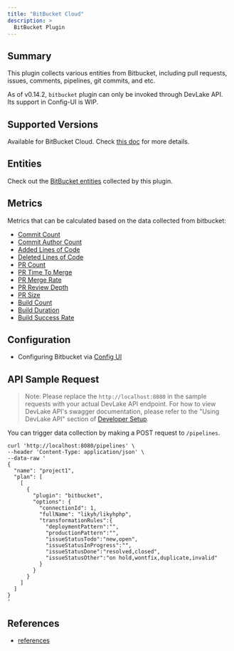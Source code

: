 ```yaml
---
title: "BitBucket Cloud"
description: >
  BitBucket Plugin
---
```




## Summary

This plugin collects various entities from Bitbucket, including pull requests, issues, comments, pipelines, git commits, and etc.

As of v0.14.2, `bitbucket` plugin can only be invoked through DevLake API. Its support in Config-UI is WIP.

## Supported Versions

Available for BitBucket Cloud. Check [this doc](https://devlake.apache.org/docs/Overview/SupportedDataSources#data-sources-and-data-plugins) for more details.


## Entities

Check out the [BitBucket entities](/Overview/SupportedDataSources.md#data-collection-scope-by-each-plugin) collected by this plugin.

## Metrics

Metrics that can be calculated based on the data collected from bitbucket:

- [Commit Count](/Metrics/CommitCount.md)
- [Commit Author Count](/Metrics/CommitAuthorCount.md)
- [Added Lines of Code](/Metrics/AddedLinesOfCode.md)
- [Deleted Lines of Code](/Metrics/DeletedLinesOfCode.md)
- [PR Count](/Metrics/PRCount.md)
- [PR Time To Merge](/Metrics/PRTimeToMerge.md)
- [PR Merge Rate](/Metrics/PRMergeRate.md)
- [PR Review Depth](/Metrics/PRReviewDepth.md)
- [PR Size](/Metrics/PRSize.md)
- [Build Count](/Metrics/BuildCount.md)
- [Build Duration](/Metrics/BuildDuration.md)
- [Build Success Rate](/Metrics/BuildSuccessRate.md)

## Configuration

- Configuring Bitbucket via [Config UI](/Configuration/BitBucket.md)

## API Sample Request
> Note: Please replace the `http://localhost:8080` in the sample requests with your actual DevLake API endpoint. For how to view DevLake API's swagger documentation, please refer to the "Using DevLake API" section of [Developer Setup](../DeveloperManuals/DeveloperSetup.md).

You can trigger data collection by making a POST request to `/pipelines`.
```shell
curl 'http://localhost:8080/pipelines' \
--header 'Content-Type: application/json' \
--data-raw '
{
  "name": "project1",
  "plan": [
    [
      {
        "plugin": "bitbucket",
        "options": {
          "connectionId": 1,
          "fullName": "likyh/likyhphp",
          "transformationRules":{
            "deploymentPattern":"",
            "productionPattern":"",
            "issueStatusTodo":"new,open",
            "issueStatusInProgress":"",
            "issueStatusDone":"resolved,closed",
            "issueStatusOther":"on hold,wontfix,duplicate,invalid"
          }
        }
      }
    ]
  ]
}
'
```

## References

- [references](/DeveloperManuals/DeveloperSetup.md#references)
